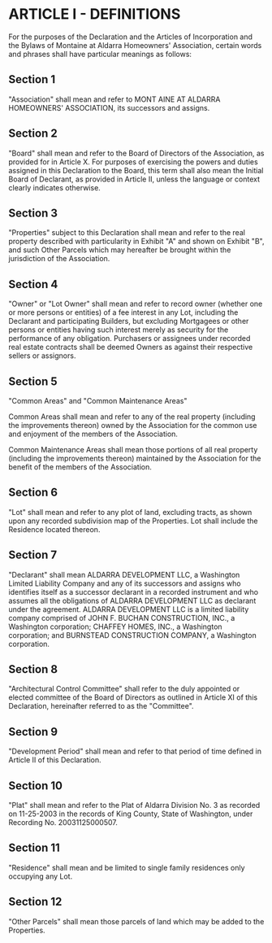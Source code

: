 # ARTICLE I - DEFINITIONS

For the purposes of the Declaration and the Articles of Incorporation and the Bylaws of
Montaine at Aldarra Homeowners' Association, certain words and phrases shall have
particular meanings as follows:

## Section 1

"Association" shall mean and refer to MONT AINE AT ALDARRA
HOMEOWNERS' ASSOCIATION, its successors and assigns.

## Section 2

"Board" shall mean and refer to the Board of Directors of the
Association, as provided for in Article X. For purposes of exercising the powers and duties
assigned in this Declaration to the Board, this term shall also mean the Initial Board of
Declarant, as provided in Article II, unless the language or context clearly indicates
otherwise.

## Section 3

"Properties" subject to this Declaration shall mean and refer to the real
property described with particularity in Exhibit "A" and shown on Exhibit "B", and such Other
Parcels which may hereafter be brought within the jurisdiction of the Association.

## Section 4

"Owner" or "Lot Owner" shall mean and refer to record owner (whether
one or more persons or entities) of a fee interest in any Lot, including the Declarant and
participating Builders, but excluding Mortgagees or other persons or entities having such
interest merely as security for the performance of any obligation. Purchasers or assignees
under recorded real estate contracts shall be deemed Owners as against their respective
sellers or assignors.

## Section 5

"Common Areas" and "Common Maintenance Areas"

Common Areas shall mean and refer to any of the real property (including the improvements thereon) owned
by the Association for the common use and enjoyment of the members of the Association.

Common Maintenance Areas shall mean those portions of all real property (including the
improvements thereon) maintained by the Association for the benefit of the members of the
Association.

## Section 6

"Lot" shall mean and refer to any plot of land, excluding tracts, as
shown upon any recorded subdivision map of the Properties. Lot shall include the
Residence located thereon.

## Section 7

"Declarant" shall mean ALDARRA DEVELOPMENT LLC, a
Washington Limited Liability Company and any of its successors and assigns who identifies
itself as a successor declarant in a recorded instrument and who assumes all the obligations
of ALDARRA DEVELOPMENT LLC as declarant under the agreement. ALDARRA
DEVELOPMENT LLC is a limited liability company comprised of JOHN F. BUCHAN
CONSTRUCTION, INC., a Washington corporation; CHAFFEY HOMES, INC., a Washington
corporation; and BURNSTEAD CONSTRUCTION COMPANY, a Washington corporation.

## Section 8

"Architectural Control Committee" shall refer to the duly appointed or
elected committee of the Board of Directors as outlined in Article XI of this Declaration,
hereinafter referred to as the "Committee".

## Section 9

"Development Period" shall mean and refer to that period of time
defined in Article II of this Declaration.

## Section 10

"Plat" shall mean and refer to the Plat of Aldarra Division No. 3 as
recorded on 11-25-2003 in the records of King County, State of Washington, under
Recording No. 20031125000507.

## Section 11

"Residence" shall mean and be limited to single family residences only
occupying any Lot.

## Section 12

"Other Parcels" shall mean those parcels of land which may be added
to the Properties.
